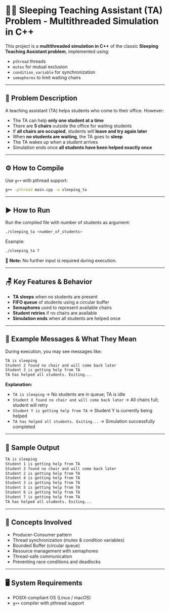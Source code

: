 # 👨‍🏫 Sleeping Teaching Assistant (TA) Problem - Multithreaded Simulation in C++

This project is a **multithreaded simulation in C++** of the classic **Sleeping Teaching Assistant problem**, implemented using:

- `pthread` threads  
- `mutex` for mutual exclusion  
- `condition_variable` for synchronization  
- `semaphores` to limit waiting chairs

---

## 📘 Problem Description

A teaching assistant (TA) helps students who come to their office. However:

- The TA can help **only one student at a time**  
- There are **5 chairs** outside the office for waiting students  
- If **all chairs are occupied**, students will **leave and try again later**  
- When **no students are waiting**, the TA goes to **sleep**  
- The TA wakes up when a student arrives  
- Simulation ends once **all students have been helped exactly once**

---

## ⚙️ How to Compile

Use `g++` with pthread support:

```bash
g++ -pthread main.cpp -o sleeping_ta
```

---

## ▶️ How to Run

Run the compiled file with number of students as argument:

```bash
./sleeping_ta <number_of_students>
```

Example:

```bash
./sleeping_ta 7
```

📝 **Note:** No further input is required during execution.

---

## 🪑 Key Features & Behavior

- **TA sleeps** when no students are present  
- **FIFO queue** of students using a circular buffer  
- **Semaphores** used to represent available chairs  
- **Student retries** if no chairs are available  
- **Simulation ends** when all students are helped once

---

## 💬 Example Messages & What They Mean

During execution, you may see messages like:

```bash
TA is sleeping
Student 2 found no chair and will come back later
Student 3 is getting help from TA
TA has helped all students. Exiting...
```

**Explanation:**

- `TA is sleeping` → No students are in queue; TA is idle  
- `Student X found no chair and will come back later` → All chairs full; student will retry  
- `Student Y is getting help from TA` → Student Y is currently being helped  
- `TA has helped all students. Exiting...` → Simulation successfully completed  

---

## 🧪 Sample Output

```bash
TA is sleeping
Student 1 is getting help from TA
Student 3 found no chair and will come back later
Student 2 is getting help from TA
Student 4 is getting help from TA
Student 3 is getting help from TA
Student 5 is getting help from TA
Student 6 is getting help from TA
Student 7 is getting help from TA
TA has helped all students. Exiting...
```

---

## 🧠 Concepts Involved

- Producer-Consumer pattern  
- Thread synchronization (mutex & condition variables)  
- Bounded Buffer (circular queue)  
- Resource management with semaphores  
- Thread-safe communication  
- Preventing race conditions and deadlocks  

---

## 🖥️ System Requirements

- POSIX-compliant OS (Linux / macOS)
- `g++` compiler with pthread support



